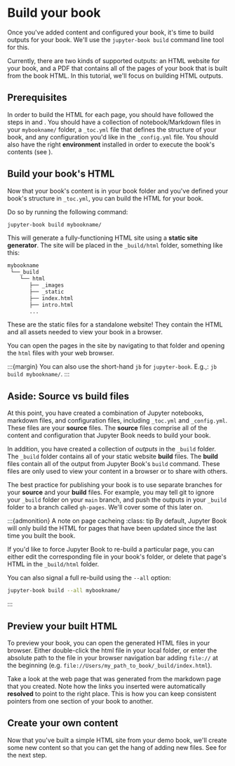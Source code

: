 # Build your book

Once you've added content and configured your book, it's time to
build outputs for your book.
We'll use the `jupyter-book build` command line tool for this.

Currently, there are two kinds of supported outputs: an HTML website for your
book, and a PDF that contains all of the pages of your book that is built
from the book HTML.
In this tutorial, we'll focus on building HTML outputs.

## Prerequisites

In order to build the HTML for each page, you should have followed the steps
in [](overview.md) and [](create.md).
You should have a collection of notebook/Markdown files in your `mybookname/` folder, a `_toc.yml` file that defines the structure of your book, and any configuration you'd like in the `_config.yml` file.
You should also have the right **environment** installed in order to execute the book's contents (see [](create:install-environment)).

## Build your book's HTML

Now that your book's content is in your book folder and you've defined your book's structure in `_toc.yml`, you can build the HTML for your book.

Do so by running the following command:

```bash
jupyter-book build mybookname/
```

This will generate a fully-functioning HTML site using a **static site generator**.
The site will be placed in the `_build/html` folder, something like this:

```bash
mybookname
 └──_build
    └── html
       ├── _images
       ├── _static
       ├── index.html
       ├── intro.html
       ...
```

These are the static files for a standalone website!
They contain the HTML and all assets needed to view your book in a browser.

You can open the pages in the site by navigating to that folder and opening the `html` files with your web browser.

:::{margin}
You can also use the short-hand `jb` for `jupyter-book`. E.g.,:
`jb build mybookname/`.
:::


## Aside: Source vs build files

At this point, you have created a combination of Jupyter notebooks, markdown files, and configuration files, including `_toc.yml` and `_config.yml`.
These files are your __source__ files.
The __source__ files comprise all of the content and configuration that Jupyter Book needs to build your book.

In addition, you have created a collection of _outputs_ in the `_build` folder.
The `_build` folder contains all of your static website __build__ files.
The __build__ files contain all of the output from Jupyter Book's `build` command.
These files are only used to view your content in a browser or to share with others.

The best practice for publishing your book is to use separate branches for your __source__ and your __build__ files.
For example, you may tell git to ignore your `_build` folder on your `main` branch, and push the outputs in your `_build` folder to a branch called `gh-pages`.
We'll cover some of this later on.

:::{admonition} A note on page cacheing
:class: tip
By default, Jupyter Book will only build the HTML for pages that have
been updated since the last time you built the book.

If you'd like to force Jupyter Book to re-build a particular page, you can either edit the
corresponding file in your book's folder, or delete that page's HTML in the `_build/html` folder.

You can also signal a full re-build using the `--all` option:

```bash
jupyter-book build --all mybookname/
```
:::

## Preview your built HTML

To preview your book, you can open the generated HTML files in your browser.
Either double-click the html file in your local folder, or enter the absolute
path to the file in your browser navigation bar adding `file://` at the beginning
(e.g. `file://Users/my_path_to_book/_build/index.html`).

Take a look at the web page that was generated from the markdown page that you created.
Note how the links you inserted were automatically **resolved** to point to the right place.
This is how you can keep consistent pointers from one section of your book to another.

## Create your own content

Now that you've built a simple HTML site from your demo book, we'll create some new content so that you can get the hang of adding new files. See [](new-file.md) for the next step.
